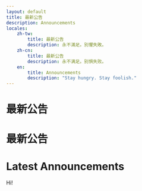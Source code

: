 ```yaml
---
layout: default
title: 最新公告
description: Announcements
locales:
    zh-tw:
        title: 最新公告
        description: 永不滿足。別懼失敗。
    zh-cn:
        title: 最新公告
        description: 永不满足。别惧失败。
    en:
        title: Announcements
        description: "Stay hungry. Stay foolish."
---
```


<a name="zh-tw"></a>

# 最新公告

<a name="zh-cn"></a>

# 最新公告

<a name="en"></a>

# Latest Announcements

Hi!